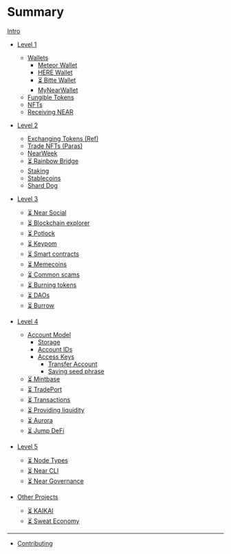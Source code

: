 # Summary

[Intro](intro.md)
- [Level 1]()
  - [Wallets](lvl1/wallets/index.md)
    - [Meteor Wallet](lvl1/wallets/meteor-wallet.md)
    - [HERE Wallet](lvl1/wallets/here-wallet.md)
    - [⏳ Bitte Wallet](lvl1/wallets/bitte-wallet.md)
    - [MyNearWallet](lvl1/wallets/my-near-wallet.md)
  - [Fungible Tokens](lvl1/fts.md)
  - [NFTs](lvl1/nfts.md)
  - [Receiving NEAR](lvl1/receiving-near.md)
- [Level 2]()
  - [Exchanging Tokens (Ref)](lvl2/exchanging-tokens-ref.md)
  - [Trade NFTs (Paras)](lvl2/trade-nfts-paras.md)
  - [NearWeek](lvl2/nearweek.md)
  - [⏳ Rainbow Bridge](lvl2/rainbow-bridge.md)
  - [Staking](lvl2/staking.md)
  - [Stablecoins](lvl2/stablecoins.md)
  - [Shard Dog](lvl2/shard-dog.md)
- [Level 3]()
  - [⏳ Near Social](lvl3/near-social.md)
  - [⏳ Blockchain explorer](lvl3/nearblocks.md)
  - [⏳ Potlock](lvl3/potlock.md)
  - [⏳ Keypom](lvl3/keypom.md)
  - [⏳ Smart contracts](lvl3/smart-contracts.md)
  - [⏳ Memecoins](lvl3/memecoins.md)
  - [⏳ Common scams](lvl3/scams.md)
  - [⏳ Burning tokens](lvl3/burning.md)
  - [⏳ DAOs](lvl3/dao.md)
  - [⏳ Burrow](lvl3/burrow.md)
- [Level 4]()
  - [Account Model](lvl4/account-model/index.md)
    - [Storage](lvl4/account-model/storage.md)
    - [Account IDs](lvl4/account-model/account-ids.md)
    - [Access Keys](lvl4/account-model/keys/index.md)
      - [Transfer Account](lvl4/account-model/keys/key-rotation.md)
      - [Saving seed phrase](lvl4/account-model/keys/where-to-save-seed-phrase.md)
  - [⏳ Mintbase](lvl4/mintbase.md)
  - [⏳ TradePort](lvl4/tradeport.md)
  - [⏳ Transactions](lvl4/transactions.md)
  - [⏳ Providing liquidity](lvl4/providing-liquidity-ref.md)
  - [⏳ Aurora](lvl4/aurora.md)
  - [⏳ Jump DeFi](lvl4/jumpdefi.md)
- [Level 5]()
  - [⏳ Node Types](lvl5/node-types.md)
  - [⏳ Near CLI](lvl5/near-cli.md)
  - [⏳ Near Governance](lvl5/governance.md)

- [Other Projects](projects/index.md)
  - [⏳ KAIKAI](projects/kaikai.md)
  - [⏳ Sweat Economy](projects/sweat-economy.md)

---

- [Contributing](contributing.md)
